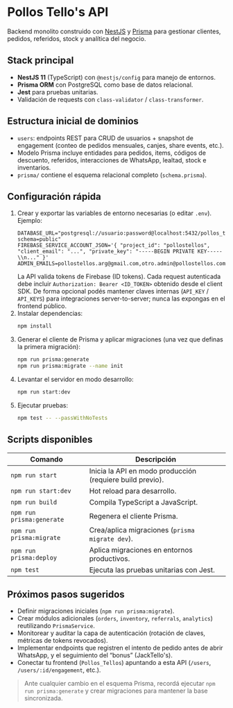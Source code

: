 # Pollos Tello's API

Backend monolito construido con [NestJS](https://nestjs.com/) y [Prisma](https://www.prisma.io/) para gestionar clientes, pedidos, referidos, stock y analítica del negocio.

## Stack principal
- **NestJS 11** (TypeScript) con `@nestjs/config` para manejo de entornos.
- **Prisma ORM** con PostgreSQL como base de datos relacional.
- **Jest** para pruebas unitarias.
- Validación de requests con `class-validator` / `class-transformer`.

## Estructura inicial de dominios
- `users`: endpoints REST para CRUD de usuarios + snapshot de engagement (conteo de pedidos mensuales, canjes, share events, etc.).
- Modelo Prisma incluye entidades para pedidos, items, códigos de descuento, referidos, interacciones de WhatsApp, lealtad, stock e inventarios.
- `prisma/` contiene el esquema relacional completo (`schema.prisma`).

## Configuración rápida
1. Crear y exportar las variables de entorno necesarias (o editar `.env`). Ejemplo:
   ```env
   DATABASE_URL="postgresql://usuario:password@localhost:5432/pollos_tellos?schema=public"
   FIREBASE_SERVICE_ACCOUNT_JSON='{ "project_id": "pollostellos", "client_email": "...", "private_key": "-----BEGIN PRIVATE KEY-----\\n..." }'
   ADMIN_EMAILS=pollostellos.arg@gmail.com,otro.admin@pollostellos.com
   ```
   La API valida tokens de Firebase (ID tokens). Cada request autenticada debe incluir
   `Authorization: Bearer <ID_TOKEN>` obtenido desde el client SDK. De forma opcional
   podés mantener claves internas (`API_KEY` / `API_KEYS`) para integraciones server-to-server;
   nunca las expongas en el frontend público.
2. Instalar dependencias:
   ```bash
   npm install
   ```
3. Generar el cliente de Prisma y aplicar migraciones (una vez que definas la primera migración):
   ```bash
   npm run prisma:generate
   npm run prisma:migrate --name init
   ```
4. Levantar el servidor en modo desarrollo:
   ```bash
   npm run start:dev
   ```
5. Ejecutar pruebas:
   ```bash
   npm test -- --passWithNoTests
   ```

## Scripts disponibles
| Comando | Descripción |
| --- | --- |
| `npm run start` | Inicia la API en modo producción (requiere build previo). |
| `npm run start:dev` | Hot reload para desarrollo. |
| `npm run build` | Compila TypeScript a JavaScript. |
| `npm run prisma:generate` | Regenera el cliente Prisma. |
| `npm run prisma:migrate` | Crea/aplica migraciones (`prisma migrate dev`). |
| `npm run prisma:deploy` | Aplica migraciones en entornos productivos. |
| `npm test` | Ejecuta las pruebas unitarias con Jest. |

## Próximos pasos sugeridos
- Definir migraciones iniciales (`npm run prisma:migrate`).
- Crear módulos adicionales (`orders`, `inventory`, `referrals`, `analytics`) reutilizando `PrismaService`.
- Monitorear y auditar la capa de autenticación (rotación de claves, métricas de tokens revocados).
- Implementar endpoints que registren el intento de pedido antes de abrir WhatsApp, y el seguimiento del “bonus” (JackTello's).
- Conectar tu frontend (`Pollos_Tellos`) apuntando a esta API (`/users`, `/users/:id/engagement`, etc.).

> Ante cualquier cambio en el esquema Prisma, recordá ejecutar `npm run prisma:generate` y crear migraciones para mantener la base sincronizada.
